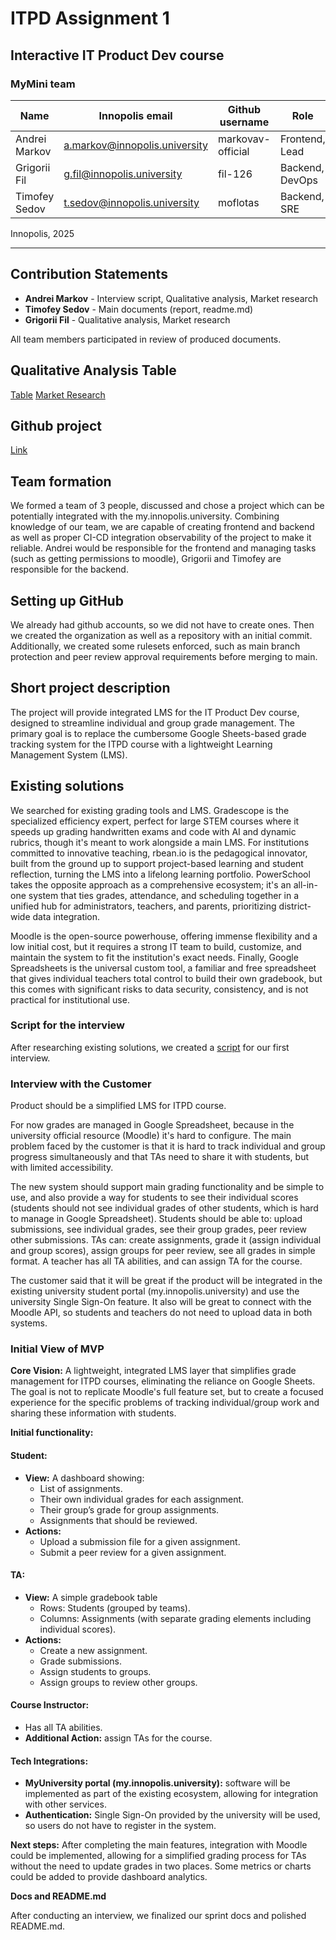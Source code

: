 # ITPD Assignment 1

## Interactive IT Product Dev course

### MyMini team

| Name          | Innopolis email               | Github username     | Role               |
|---------------|--------------------------------|---------------------|--------------------|
| Andrei Markov | a.markov@innopolis.university | markovav-official   | Frontend, Lead     |
| Grigorii Fil  | g.fil@innopolis.university    | fil-126             | Backend, DevOps    |
| Timofey Sedov | t.sedov@innopolis.university  | moflotas            | Backend, SRE       |

Innopolis, 2025

---

## Contribution Statements

- **Andrei Markov** - Interview script, Qualitative analysis, Market research
- **Timofey Sedov** - Main documents (report, readme.md)
- **Grigorii Fil** - Qualitative analysis, Market research

All team members participated in review of produced documents.

## Qualitative Analysis Table

[Table](https://docs.google.com/document/d/1kt6N_b5-gGPEHw5qAv6Cka6A8k09a_a9E53ibWKpo0A/edit?usp=sharing)  [Market Research](https://www.figma.com/design/kNRIJP1PPVPJLP5IVdF03v/Interactive-Course-Grading?node-id=0-1&t=sbD4ZrCFcoJQcNRZ-1)

## Github project

[Link](https://github.com/IU-MyMini/InteractiveCourseGrading/)

## Team formation

We formed a team of 3 people, discussed and chose a project which can be potentially integrated with the my.innopolis.university. Combining knowledge of our team, we are capable of creating frontend and backend as well as proper CI-CD integration observability of the project to make it reliable. Andrei would be responsible for the frontend and managing tasks (such as getting permissions to moodle), Grigorii and Timofey are responsible for the backend.

## Setting up GitHub

We already had github accounts, so we did not have to create ones. Then we created the organization as well as a repository with an initial commit. Additionally, we created some rulesets enforced, such as main branch protection and peer review approval requirements before merging to main.

## Short project description

The project will provide integrated LMS for the IT Product Dev course, designed to streamline individual and group grade management. The primary goal is to replace the cumbersome Google Sheets-based grade tracking system for the ITPD course with a lightweight Learning Management System (LMS).

## Existing solutions

We searched for existing grading tools and LMS. Gradescope is the specialized efficiency expert, perfect for large STEM courses where it speeds up grading handwritten exams and code with AI and dynamic rubrics, though it's meant to work alongside a main LMS. For institutions committed to innovative teaching, rbean.io is the pedagogical innovator, built from the ground up to support project-based learning and student reflection, turning the LMS into a lifelong learning portfolio. PowerSchool takes the opposite approach as a comprehensive ecosystem; it's an all-in-one system that ties grades, attendance, and scheduling together in a unified hub for administrators, teachers, and parents, prioritizing district-wide data integration.

Moodle is the open-source powerhouse, offering immense flexibility and a low initial cost, but it requires a strong IT team to build, customize, and maintain the system to fit the institution's exact needs. Finally, Google Spreadsheets is the universal custom tool, a familiar and free spreadsheet that gives individual teachers total control to build their own gradebook, but this comes with significant risks to data security, consistency, and is not practical for institutional use.

### Script for the interview

After researching existing solutions, we created a [script](https://github.com/IU-MyMini/InteractiveCourseGrading/blob/main/docs/sprints/sprint-0/script.md) for our first interview.

### Interview with the Customer

Product should be a simplified LMS for ITPD course.

For now grades are managed in Google Spreadsheet, because in the university official resource (Moodle) it's hard to configure. The main problem faced by the customer is that it is hard to track individual and group progress simultaneously and that TAs need to share it with students, but with limited accessibility.

The new system should support main grading functionality and be simple to use, and also provide a way for students to see their individual scores (students should not see individual grades of other students, which is hard to manage in Google Spreadsheet). Students should be able to: upload submissions, see individual grades, see their group grades, peer review other submissions. TAs can: create assignments, grade it (assign individual and group scores), assign groups for peer review, see all grades in simple format. A teacher has all TA abilities, and can assign TA for the course.

The customer said that it will be great if the product will be integrated in the existing university student portal (my.innopolis.university) and use the university Single Sign-On feature. It also will be great to connect with the Moodle API, so students and teachers do not need to upload data in both systems.

### Initial View of MVP

**Core Vision:** A lightweight, integrated LMS layer that simplifies grade management for ITPD courses, eliminating the reliance on Google Sheets. The goal is not to replicate Moodle's full feature set, but to create a focused experience for the specific problems of tracking individual/group work and sharing these information with students.

**Initial functionality:**

#### Student:

- **View:** A dashboard showing:
  - List of assignments.
  - Their own individual grades for each assignment.
  - Their group’s grade for group assignments.
  - Assignments that should be reviewed.
- **Actions:**
  - Upload a submission file for a given assignment.
  - Submit a peer review for a given assignment.

#### TA:

- **View:** A simple gradebook table
  - Rows: Students (grouped by teams).
  - Columns: Assignments (with separate grading elements including individual scores).
- **Actions:**
  - Create a new assignment.
  - Grade submissions.
  - Assign students to groups.
  - Assign groups to review other groups.

#### Course Instructor:

- Has all TA abilities.
- **Additional Action:** assign TAs for the course.

#### Tech Integrations:

- **MyUniversity portal (my.innopolis.university):** software will be implemented as part of the existing ecosystem, allowing for integration with other services.
- **Authentication:** Single Sign-On provided by the university will be used, so users do not have to register in the system.

**Next steps:** After completing the main features, integration with Moodle could be implemented, allowing for a simplified grading process for TAs without the need to update grades in two places. Some metrics or charts could be added to provide dashboard analytics.

**Docs and README.md**

After conducting an interview, we finalized our sprint docs and polished README.md.
